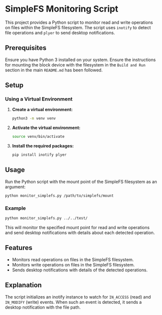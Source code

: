 # SimpleFS Monitoring Script

This project provides a Python script to monitor read and write operations on files within the SimpleFS filesystem. The script uses `inotify` to detect file operations and `plyer` to send desktop notifications.

## Prerequisites

Ensure you have Python 3 installed on your system. Ensure the instructions for mounting the block device with the filesystem in the `Build and Run` section in the main `README.md` has been followed.

## Setup

### Using a Virtual Environment

1. **Create a virtual environment:**

   ```sh
   python3 -m venv venv
   ```

2. **Activate the virtual environment:**

    ```sh
    source venv/bin/activate
    ```

3. **Install the required packages:**

   ```sh
   pip install inotify plyer
   ```

## Usage

Run the Python script with the mount point of the SimpleFS filesystem as an argument:

```sh
python monitor_simplefs.py /path/to/simplefs/mount
```

### Example

```sh
python monitor_simplefs.py ../../test/
```

This will monitor the specified mount point for read and write operations and send desktop notifications with details about each detected operation.

## Features

- Monitors read operations on files in the SimpleFS filesystem.
- Monitors write operations on files in the SimpleFS filesystem.
- Sends desktop notifications with details of the detected operations.

## Explanation

The script initializes an inotify instance to watch for `IN_ACCESS` (read) and `IN_MODIFY` (write) events. When such an event is detected, it sends a desktop notification with the file path.